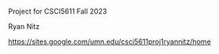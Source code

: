 Project for CSCI5611 Fall 2023

Ryan Nitz

https://sites.google.com/umn.edu/csci5611proj1ryannitz/home
